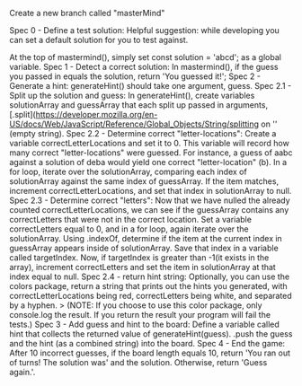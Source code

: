 Create a new branch called "masterMind"



Spec 0 - Define a test solution: Helpful suggestion: while developing you can set a default solution for you to test against. 


At the top of mastermind(), simply set const solution = 'abcd'; as a global variable.
Spec 1 - Detect a correct solution: In mastermind(), if the guess you passed in equals the solution, return 'You guessed it!'; Spec 2 - Generate a hint: generateHint() should take one argument, guess.
Spec 2.1 - Split up the solution and guess: In generateHint(), create variables solutionArray and guessArray that each split up passed in arguments, [.split](https://developer.mozilla.org/en-US/docs/Web/JavaScript/Reference/Global_Objects/String/splitting on '' (empty string).
Spec 2.2 - Determine correct "letter-locations": Create a variable correctLetterLocations and set it to 0. This variable will record how many correct "letter-locations" were guessed. For instance, a guess of aabc against a solution of deba would yield one correct "letter-location" (b). In a for loop, iterate over the solutionArray, comparing each index of solutionArray against the same index of guessArray. If the item matches, increment correctLetterLocations, and set that index in solutionArray to null.
Spec 2.3 - Determine correct "letters": Now that we have nulled the already counted correctLetterLocations, we can see if the guessArray contains any correctLetters that were not in the correct location. Set a variable correctLetters equal to 0, and in a for loop, again iterate over the solutionArray. Using .indexOf, determine if the item at the current index in guessArray appears inside of solutionArray. Save that index in a variable called targetIndex. Now, if targetIndex is greater than -1(it exists in the array), increment correctLetters and set the item in solutionArray at that index equal to null.
Spec 2.4 - return hint string: Optionally, you can use the colors package, return a string that prints out the hints you generated, with correctLetterLocations being red, correctLetters being white, and separated by a hyphen. > (NOTE: If you choose to use this color package, only console.log the result. If you return the result your program will fail the tests.)
Spec 3 - Add guess and hint to the board: Define a variable called hint that collects the returned value of generateHint(guess). .push the guess and the hint (as a combined string) into the board.
Spec 4 - End the game: After 10 incorrect guesses, if the board length equals 10, return 'You ran out of turns! The solution was' and the solution. Otherwise, return 'Guess again.'.
